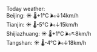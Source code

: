 Today weather:  
Beijing: ☀️ 🌡️+1°C 🌬️↓14km/h  
Tianjin: ☀️ 🌡️-5°C 🌬️↓15km/h  
Shijiazhuang: ☀️ 🌡️+1°C 🌬️↖8km/h  
Tangshan: ☀️ 🌡️-4°C 🌬️↓18km/h  
